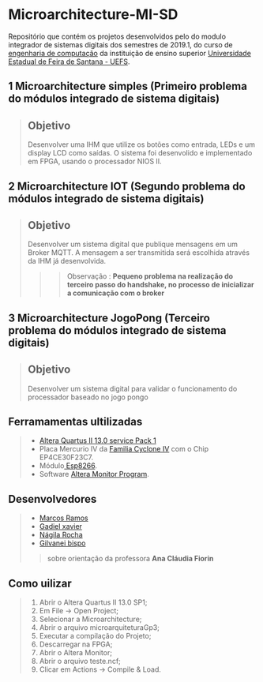 # Microarchitecture-MI-SD
Repositório que contém os projetos desenvolvidos pelo do modulo integrador de sistemas digitais dos semestres de 2019.1, do curso de [engenharia de computação](http://www.ecomp.uefs.br/) da instituição de ensino superior [Universidade Estadual de Feira de Santana - UEFS](http://www.uefs.br/).

## 1 Microarchitecture simples (Primeiro problema do módulos integrado de sistema digitais)
  >## Objetivo 
  >Desenvolver uma IHM que utilize os botões como entrada, LEDs e um
display LCD como saídas. O sistema foi desenvolido e implementado em FPGA, usando o processador NIOS II. 
>
## 2 Microarchitecture IOT (Segundo problema do módulos integrado de sistema digitais)
 >## Objetivo 
  >Desenvolver um sistema digital que publique mensagens em um Broker MQTT. A mensagem a ser transmitida será escolhida através da IHM já desenvolvida. 
 >
  > > > Observação :  **Pequeno problema na realização do terceiro passo do handshake, no processo de inicializar a comunicação com o broker**

## 3 Microarchitecture JogoPong (Terceiro problema do módulos integrado de sistema digitais)
  >## Objetivo 
   >Desenvolver um sistema digital   para validar o funcionamento do processador baseado no jogo pongo

## Ferramamentas ultilizadas 
 > * [Altera Quartus II 13.0 service Pack 1](http://fpgasoftware.intel.com/13.0sp1/)
 > * Placa Mercurio IV da [Familia Cyclone IV](https://www.intel.com/content/www/us/en/products/programmable/fpga/cyclone-iv.html) com o Chip EP4CE30F23C7.
 > * Módulo[ Esp8266](https://www.espressif.com/en/products/hardware/esp8266ex/overview).
 > * Software [ Altera Monitor Program](https://www.intel.com/content/www/us/en/programmable/support/training/university/materials-software.html).


## Desenvolvedores 
 > * [Marcos Ramos](https://github.com/themarcosramos/)
 > * [Gadiel xavier](https://github.com/gadielxavier/)
 > * [Nágila Rocha](https://github.com/nagilarocha/)
 > * [Gilvanei bispo](https://github.com/gilvaneibispo/)
 >
  >> sobre orientação da professora  **Ana Cláudia Fiorin**
 >

## Como uilizar 
 > 1. Abrir o Altera Quartus II 13.0 SP1;
 > 1. Em File -> Open Project;
 > 1. Selecionar a Microarchitecture;
 > 1. Abrir o arquivo microarquiteturaGp3;
 > 1. Executar a compilação do Projeto;
 > 1. Descarregar na FPGA;
 > 1. Abrir o Altera Monitor;
 > 1. Abrir o arquivo teste.ncf;
 > 1. Clicar em Actions -> Compile & Load.